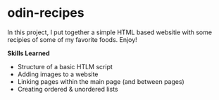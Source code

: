# odin-recipes
In this project, I put together a simple HTML based websitie with some recipies of some of my favorite foods. Enjoy!

**Skills Learned**
* Structure of a basic HTLM script
* Adding images to a website
* Linking pages within the main page (and between pages)
* Creating ordered & unordered lists 
